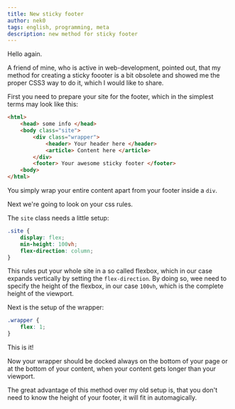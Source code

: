 ```yaml
---
title: New sticky footer
author: nek0
tags: english, programming, meta
description: new method for sticky footer
---
```


Hello again.

A friend of mine, who is active in web-development, pointed out, that my method for creating a sticky foooter is a bit obsolete and showed me the proper CSS3 way to do it, which I would like to share.

First you need to prepare your site for the footer, which in the simplest terms may look like this:

```html
<html>
	<head> some info </head>
	<body class="site">
		<div class="wrapper">
			<header> Your header here </header>
			<article> Content here </article>
		</div>
		<footer> Your awesome sticky footer </footer>
	<body>
</html>
```

You simply wrap your entire content apart from your footer inside a `div`.

Next we're going to look on your css rules.

The `site` class needs a little setup:

```css
.site {
	display: flex;
	min-height: 100vh;
	flex-direction: column;
}
```

This rules put your whole site in a so called flexbox, which in our case expands vertically by setting the `flex-direction`. By doing so, wee need to specify the height of the flexbox, in our case `100vh`, which is the complete height of the viewport.

Next is the setup of the wrapper:

```css
.wrapper {
	flex: 1;
}
```

This is it!

Now your wrapper should be docked always on the bottom of your page or at the bottom of your content, when your content gets longer than your viewport.

The great advantage of this method over my old setup is, that you don't need to know the height of your footer, it will fit in automagically.
